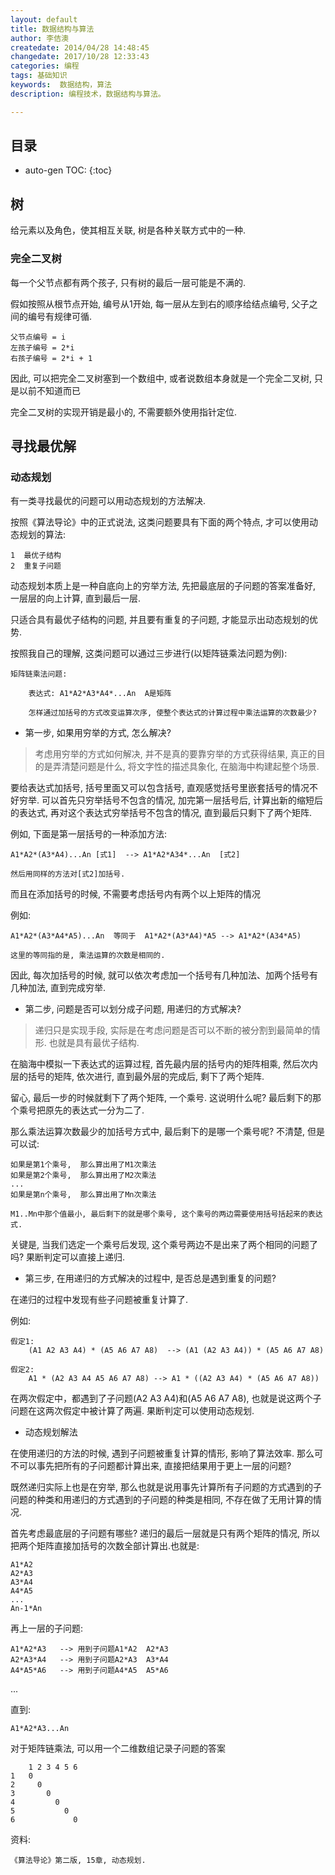```yaml
---
layout: default
title: 数据结构与算法
author: 李佶澳
createdate: 2014/04/28 14:48:45
changedate: 2017/10/28 12:33:43
categories: 编程
tags: 基础知识
keywords:  数据结构，算法
description: 编程技术，数据结构与算法。

---
```


## 目录
* auto-gen TOC:
{:toc}

## 树

给元素以及角色，使其相互关联, 树是各种关联方式中的一种.

### 完全二叉树

每一个父节点都有两个孩子, 只有树的最后一层可能是不满的.

假如按照从根节点开始, 编号从1开始, 每一层从左到右的顺序给结点编号, 父子之间的编号有规律可循.

	父节点编号 = i
	左孩子编号 = 2*i
	右孩子编号 = 2*i + 1

因此, 可以把完全二叉树塞到一个数组中, 或者说数组本身就是一个完全二叉树, 只是以前不知道而已

完全二叉树的实现开销是最小的, 不需要额外使用指针定位.

## 寻找最优解

### 动态规划

有一类寻找最优的问题可以用动态规划的方法解决.

按照《算法导论》中的正式说法, 这类问题要具有下面的两个特点, 才可以使用动态规划的算法:

	1  最优子结构
	2  重复子问题

动态规划本质上是一种自底向上的穷举方法, 先把最底层的子问题的答案准备好, 一层层的向上计算, 直到最后一层. 

只适合具有最优子结构的问题, 并且要有重复的子问题, 才能显示出动态规划的优势. 

按照我自己的理解, 这类问题可以通过三步进行(以矩阵链乘法问题为例):

	矩阵链乘法问题:

		表达式: A1*A2*A3*A4*...An  A是矩阵

		怎样通过加括号的方式改变运算次序, 使整个表达式的计算过程中乘法运算的次数最少?

* 第一步, 如果用穷举的方式, 怎么解决?

>考虑用穷举的方式如何解决, 并不是真的要靠穷举的方式获得结果, 真正的目的是弄清楚问题是什么, 将文字性的描述具象化, 在脑海中构建起整个场景.

要给表达式加括号, 括号里面又可以包含括号, 直观感觉括号里嵌套括号的情况不好穷举. 可以首先只穷举括号不包含的情况, 加完第一层括号后, 计算出新的缩短后的表达式, 再对这个表达式穷举括号不包含的情况, 直到最后只剩下了两个矩阵.

例如, 下面是第一层括号的一种添加方法: 

	A1*A2*(A3*A4)...An [式1]  --> A1*A2*A34*...An  [式2]

	然后用同样的方法对[式2]加括号.

而且在添加括号的时候, 不需要考虑括号内有两个以上矩阵的情况

例如:

	A1*A2*(A3*A4*A5)...An  等同于  A1*A2*(A3*A4)*A5 --> A1*A2*(A34*A5)

	这里的等同指的是, 乘法运算的次数是相同的.

因此, 每次加括号的时候, 就可以依次考虑加一个括号有几种加法、加两个括号有几种加法, 直到完成穷举.

* 第二步, 问题是否可以划分成子问题, 用递归的方式解决?

>递归只是实现手段, 实际是在考虑问题是否可以不断的被分割到最简单的情形. 也就是具有最优子结构.

在脑海中模拟一下表达式的运算过程, 首先最内层的括号内的矩阵相乘, 然后次内层的括号的矩阵, 依次进行, 直到最外层的完成后, 剩下了两个矩阵.

留心, 最后一步的时候就剩下了两个矩阵, 一个乘号. 这说明什么呢? 最后剩下的那个乘号把原先的表达式一分为二了.

那么乘法运算次数最少的加括号方式中, 最后剩下的是哪一个乘号呢? 不清楚, 但是可以试:

	如果是第1个乘号,  那么算出用了M1次乘法
	如果是第2个乘号,  那么算出用了M2次乘法
	...
	如果是第n个乘号,  那么算出用了Mn次乘法

	M1..Mn中那个值最小, 最后剩下的就是哪个乘号, 这个乘号的两边需要使用括号括起来的表达式.

关键是, 当我们选定一个乘号后发现, 这个乘号两边不是出来了两个相同的问题了吗? 果断判定可以直接上递归.

* 第三步, 在用递归的方式解决的过程中, 是否总是遇到重复的问题?

在递归的过程中发现有些子问题被重复计算了.

例如:

	假定1:
		(A1 A2 A3 A4) * (A5 A6 A7 A8)  --> (A1 (A2 A3 A4)) * (A5 A6 A7 A8)

	假定2:
		A1 * (A2 A3 A4 A5 A6 A7 A8) --> A1 * ((A2 A3 A4) * (A5 A6 A7 A8))

在两次假定中，都遇到了子问题(A2 A3 A4)和(A5 A6 A7 A8), 也就是说这两个子问题在这两次假定中被计算了两遍. 果断判定可以使用动态规划.

* 动态规划解法

在使用递归的方法的时候, 遇到子问题被重复计算的情形, 影响了算法效率. 那么可不可以事先把所有的子问题都计算出来, 直接把结果用于更上一层的问题?

既然递归实际上也是在穷举, 那么也就是说用事先计算所有子问题的方式遇到的子问题的种类和用递归的方式遇到的子问题的种类是相同, 不存在做了无用计算的情况.

首先考虑最底层的子问题有哪些? 递归的最后一层就是只有两个矩阵的情况, 所以把两个矩阵直接加括号的次数全部计算出.也就是:

	A1*A2
	A2*A3
	A3*A4
	A4*A5
	...
	An-1*An

再上一层的子问题:

	A1*A2*A3   --> 用到子问题A1*A2  A2*A3
	A2*A3*A4   --> 用到子问题A2*A3  A3*A4
	A4*A5*A6   --> 用到子问题A4*A5  A5*A6

...

直到:

	A1*A2*A3...An

对于矩阵链乘法, 可以用一个二维数组记录子问题的答案

		1 2 3 4 5 6
	1   0
	2     0
	3       0
	4         0
	5           0
	6             0

资料:

	《算法导论》第二版, 15章, 动态规划.

